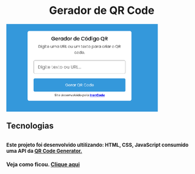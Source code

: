 <h1 align="center">Gerador de QR Code</h1>

<img align="center" style="width: 400px" src="./img/2.png"/>


<h2 id="tecnologias" style="margin-top: 25px;">Tecnologias<h2>
<p style="font-size: 13px;">Este projeto foi desenvolvido ultilizando: HTML, CSS, JavaScript consumido uma API da <a href="https://goqr.me/api/">QR Code Generator.</a></p>

<h4>Veja como ficou. <a href="https://qrcode.iron-code.com/">Clique aqui</a></h4>